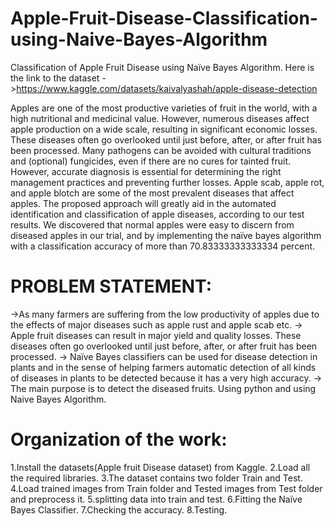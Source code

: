 # Apple-Fruit-Disease-Classification-using-Naive-Bayes-Algorithm
Classification of Apple Fruit Disease using Naïve Bayes Algorithm.
Here is the link to the dataset ->https://www.kaggle.com/datasets/kaivalyashah/apple-disease-detection

Apples are one of the most productive varieties of fruit in the world, with a high 
nutritional and medicinal value. However, numerous diseases affect apple production 
on a wide scale, resulting in significant economic losses. These diseases often go 
overlooked until just before, after, or after fruit has been processed. Many pathogens 
can be avoided with cultural traditions and (optional) fungicides, even if there are no 
cures for tainted fruit. However, accurate diagnosis is essential for determining the 
right management practices and preventing further losses. Apple scab, apple rot, and 
apple blotch are some of the most prevalent diseases that affect apples. 
The proposed approach will greatly aid in the automated identification and 
classification of apple diseases, according to our test results. We discovered that 
normal apples were easy to discern from diseased apples in our trial, and by 
implementing the naïve bayes algorithm with a classification accuracy of more than 
70.83333333333334 percent.

# PROBLEM STATEMENT:
->As many farmers are suffering from the low productivity of apples due to the 
effects of major diseases such as apple rust and apple scab etc.
-> Apple fruit diseases can result in major yield and quality losses. These diseases 
often go overlooked until just before, after, or after fruit has been processed.
-> Naïve Bayes classifiers can be used for disease detection in plants and in the 
sense of helping farmers automatic detection of all kinds of diseases in plants to 
be detected because it has a very high accuracy.
-> The main purpose is to detect the diseased fruits. Using python and using Naive 
Bayes Algorithm.


# Organization of the work:
1.Install the datasets(Apple fruit Disease dataset) from Kaggle.
2.Load all the required libraries.
3.The dataset contains two folder Train and Test.
4.Load trained images from Train folder and Tested images from Test folder and 
preprocess it.
5.splitting data into train and test.
6.Fitting the Naïve Bayes Classifier.
7.Checking the accuracy.
8.Testing.

